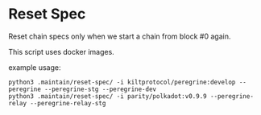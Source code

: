 # Reset Spec

Reset chain specs only when we start a chain from block #0 again.

This script uses docker images.

example usage:

```
python3 .maintain/reset-spec/ -i kiltprotocol/peregrine:develop --peregrine --peregrine-stg --peregrine-dev
python3 .maintain/reset-spec/ -i parity/polkadot:v0.9.9 --peregrine-relay --peregrine-relay-stg
```
